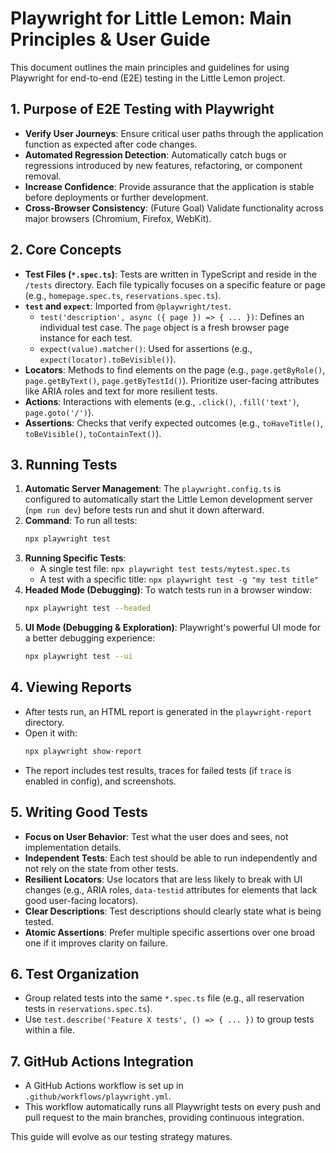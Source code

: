 # Playwright for Little Lemon: Main Principles & User Guide

This document outlines the main principles and guidelines for using Playwright for end-to-end (E2E) testing in the Little Lemon project.

## 1. Purpose of E2E Testing with Playwright

-   **Verify User Journeys**: Ensure critical user paths through the application function as expected after code changes.
-   **Automated Regression Detection**: Automatically catch bugs or regressions introduced by new features, refactoring, or component removal.
-   **Increase Confidence**: Provide assurance that the application is stable before deployments or further development.
-   **Cross-Browser Consistency**: (Future Goal) Validate functionality across major browsers (Chromium, Firefox, WebKit).

## 2. Core Concepts

-   **Test Files (`*.spec.ts`)**: Tests are written in TypeScript and reside in the `/tests` directory. Each file typically focuses on a specific feature or page (e.g., `homepage.spec.ts`, `reservations.spec.ts`).
-   **`test` and `expect`**: Imported from `@playwright/test`.
    -   `test('description', async ({ page }) => { ... })`: Defines an individual test case. The `page` object is a fresh browser page instance for each test.
    -   `expect(value).matcher()`: Used for assertions (e.g., `expect(locator).toBeVisible()`).
-   **Locators**: Methods to find elements on the page (e.g., `page.getByRole()`, `page.getByText()`, `page.getByTestId()`). Prioritize user-facing attributes like ARIA roles and text for more resilient tests.
-   **Actions**: Interactions with elements (e.g., `.click()`, `.fill('text')`, `page.goto('/')`).
-   **Assertions**: Checks that verify expected outcomes (e.g., `toHaveTitle()`, `toBeVisible()`, `toContainText()`).

## 3. Running Tests

1.  **Automatic Server Management**: The `playwright.config.ts` is configured to automatically start the Little Lemon development server (`npm run dev`) before tests run and shut it down afterward.
2.  **Command**: To run all tests:
    ```bash
    npx playwright test
    ```
3.  **Running Specific Tests**:
    -   A single test file: `npx playwright test tests/mytest.spec.ts`
    -   A test with a specific title: `npx playwright test -g "my test title"`
4.  **Headed Mode (Debugging)**: To watch tests run in a browser window:
    ```bash
    npx playwright test --headed
    ```
5.  **UI Mode (Debugging & Exploration)**: Playwright's powerful UI mode for a better debugging experience:
    ```bash
    npx playwright test --ui
    ```

## 4. Viewing Reports

-   After tests run, an HTML report is generated in the `playwright-report` directory.
-   Open it with:
    ```bash
    npx playwright show-report
    ```
-   The report includes test results, traces for failed tests (if `trace` is enabled in config), and screenshots.

## 5. Writing Good Tests

-   **Focus on User Behavior**: Test what the user does and sees, not implementation details.
-   **Independent Tests**: Each test should be able to run independently and not rely on the state from other tests.
-   **Resilient Locators**: Use locators that are less likely to break with UI changes (e.g., ARIA roles, `data-testid` attributes for elements that lack good user-facing locators).
-   **Clear Descriptions**: Test descriptions should clearly state what is being tested.
-   **Atomic Assertions**: Prefer multiple specific assertions over one broad one if it improves clarity on failure.

## 6. Test Organization

-   Group related tests into the same `*.spec.ts` file (e.g., all reservation tests in `reservations.spec.ts`).
-   Use `test.describe('Feature X tests', () => { ... })` to group tests within a file.

## 7. GitHub Actions Integration

-   A GitHub Actions workflow is set up in `.github/workflows/playwright.yml`.
-   This workflow automatically runs all Playwright tests on every push and pull request to the main branches, providing continuous integration.

This guide will evolve as our testing strategy matures.
